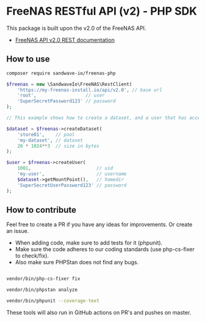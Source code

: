 # FreeNAS RESTful API (v2) - PHP SDK

This package is built upon the v2.0 of the FreeNAS API.
* [FreeNAS API v2.0 REST documentation](https://api.ixsystems.com/freenas/)

## How to use

```bash
composer require sandwave-io/freenas-php
```

```php
$freenas = new \SandwaveIo\FreeNAS\RestClient(
    'https://my-freenas-install.io/api/v2.0', // base url
    'root',                  // user
    'SuperSecretPassword123' // password
);

// This example shows how to create a dataset, and a user that has access rights to that dataset.

$dataset = $freenas->createDataset(
    'store01',    // pool
    'my-dataset', // dataset
    20 * 1024**3  // size in bytes
);

$user = $freenas->createUser(
    1001,                        // uid
    'my-user',                   // username
    $dataset->getMountPoint(),   // homedir
    'SuperSecretUserPassword123' // password
);
```


## How to contribute

Feel free to create a PR if you have any ideas for improvements. Or create an issue.

* When adding code, make sure to add tests for it (phpunit).
* Make sure the code adheres to our coding standards (use php-cs-fixer to check/fix). 
* Also make sure PHPStan does not find any bugs.

```bash

vendor/bin/php-cs-fixer fix

vendor/bin/phpstan analyze

vendor/bin/phpunit --coverage-text

```

These tools will also run in GitHub actions on PR's and pushes on master.
